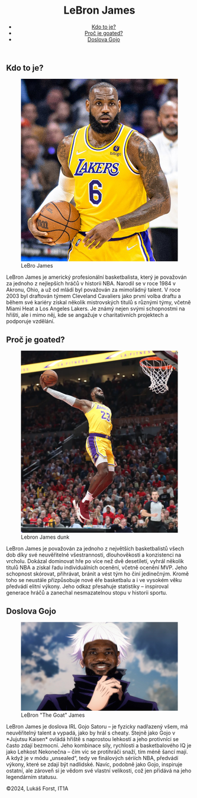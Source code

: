 <!DOCTYPE html>
<html lang="en">
<head>
    <meta charset="UTF-8">
    <meta name="viewport" content="width=device-width, initial-scale=1.0">
    <title>LeBron James</title>
    <link rel="stylesheet" href="style.css">
</head>
<body>
    <header>
            <h1>LeBron James</h1>
        <ul>
            <li><a href="#art1">Kdo to je?</a></li>
            <li><a href="#art2">Proč je goated?</a></li>
            <li><a href="#art3">Doslova Gojo</a></li>
        </ul>
    </header>
    <main>
        <article id="art1">
            <h2>Kdo to je?</h2>
            <figure>
                <img src="/img/Lebubu.jpg" alt="LeBron James na hřisti basketbalu s míčem v ruce">
                <figcaption>LeBro James</figcaption>
            </figure>
            <p>LeBron James je americký profesionální basketbalista, který je považován za jednoho z nejlepších hráčů v historii NBA. Narodil se v roce 1984 v Akronu, Ohio, a už od mládí byl považován za mimořádný talent. V roce 2003 byl draftován týmem Cleveland Cavaliers jako první volba draftu a během své kariéry získal několik mistrovských titulů s různými týmy, včetně Miami Heat a Los Angeles Lakers. Je známý nejen svými schopnostmi na hřišti, ale i mimo něj, kde se angažuje v charitativních projektech a podporuje vzdělání.</p>
        </article>
        <article id="art2">
            <h2>Proč je goated?</h2>
            <figure>
                <img src="/img/Dunking.webp" alt="LeBron James provádí dunk">
                <figcaption>Lebron James dunk</figcaption>
            </figure>
            <p>LeBron James je považován za jednoho z největších basketbalistů všech dob díky své neuvěřitelné všestrannosti, dlouhověkosti a konzistenci na vrcholu. Dokázal dominovat hře po více než dvě desetiletí, vyhrál několik titulů NBA a získal řadu individuálních ocenění, včetně ocenění MVP. Jeho schopnost skórovat, přihrávat, bránit a vést tým ho činí jedinečným. Kromě toho se neustále přizpůsobuje nové éře basketbalu a i ve vysokém věku předvádí elitní výkony. Jeho odkaz přesahuje statistiky – inspiroval generace hráčů a zanechal nesmazatelnou stopu v historii sportu.</p>
        </article>
        <article id="art2">
            <h2>Doslova Gojo</h2>
            <figure>
                <img src="/img/LeGojo.jpg" alt="LeBron Satoru jako Satoru Gojo">
                <figcaption>LeBron "The Goat" James</figcaption>
            </figure>
            <p>LeBron James je doslova IRL Gojo Satoru – je fyzicky nadřazený všem, má neuvěřitelný talent a vypadá, jako by hrál s cheaty. Stejně jako Gojo v *Jujutsu Kaisen* ovládá hřiště s naprostou lehkostí a jeho protivníci se často zdají bezmocní. Jeho kombinace síly, rychlosti a basketbalového IQ je jako Lehkost Nekonečna – čím víc se protihráči snaží, tím méně šancí mají. A když je v módu „unsealed“, tedy ve finálových sériích NBA, předvádí výkony, které se zdají být nadlidské. Navíc, podobně jako Gojo, inspiruje ostatní, ale zároveň si je vědom své vlastní velikosti, což jen přidává na jeho legendárním statusu.</p>
        </article>
    </main>
    <footer>&copy;2024, Lukáš Forst, IT1A</footer>
</body>
</html>
